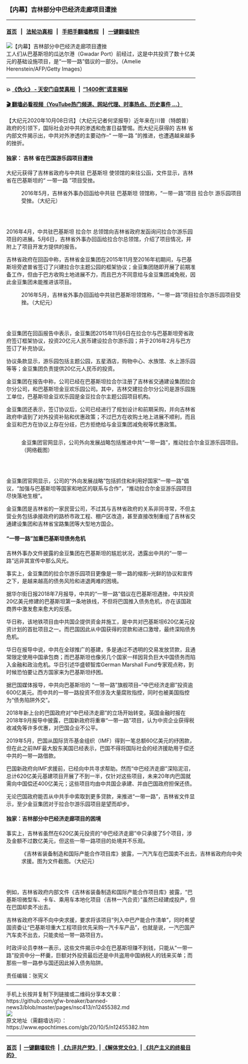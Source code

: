 ### 【内幕】吉林部分中巴经济走廊项目遭挫
------------------------

#### [首页](https://github.com/gfw-breaker/banned-news3/blob/master/README.md) &nbsp;&nbsp;|&nbsp;&nbsp; [法轮功真相](https://github.com/begood0513/basic/blob/master/README.md)  &nbsp;&nbsp;|&nbsp;&nbsp; [手把手翻墙教程](https://github.com/gfw-breaker/guides/wiki)  &nbsp;&nbsp;|&nbsp;&nbsp; [一键翻墙软件](https://github.com/gfw-breaker/nogfw/blob/master/README.md)  



<div><img alt="【内幕】吉林部分中巴经济走廊项目遭挫" class="attachment-djy_600_400 size-djy_600_400 wp-post-image" src="https://i.epochtimes.com/assets/uploads/2020/09/BeltandRoad-1200x825-600x400.jpg"/>
<div class="caption">
 工人们从巴基斯坦的瓜达尔港（Gwadar Port）前经过，这是中共投资了数十亿美元的基础设施项目，是“一带一路”倡议的一部分。（Amelie Herenstein/AFP/Getty Images）
</div></div><hr/>

#### 💥 [《伪火》 - 天安门自焚真相 ](http://158.247.195.190:10000/videos/blog/weihuo.html)&nbsp; |&nbsp; [“1400例”谎言揭秘  ](http://158.247.195.190:10000/videos/blog/jiexi1400.html)

#### [ 🎬  翻墙必看视频（YouTube热门频道、网站代理、时事热点、历史事件 ...）](https://github.com/gfw-breaker/links/blob/master/banned.md)

<div><p>
 【大纪元2020年10月08日讯】（大纪元记者何坚报导）近年来在川普（特朗普）政府的引领下，国际社会对中共的渗透和危害日益警惕。而大纪元获得的
 <ok href="https://www.epochtimes.com/gb/tag/%E5%90%89%E6%9E%97.html">
  吉林
 </ok>
 省内部文件揭示出，中共对外渗透的主要动作–“
 <ok href="https://www.epochtimes.com/gb/tag/%E4%B8%80%E5%B8%A6%E4%B8%80%E8%B7%AF.html">
  一带一路
 </ok>
 ”的推进，也遭遇越来越多的挫折。
</p>
<h4>
 独家：
 <ok href="https://www.epochtimes.com/gb/tag/%E5%90%89%E6%9E%97.html">
  吉林
 </ok>
 省在巴国游乐园项目遭挫
</h4>
<p>
 大纪元获得了吉林省政府与中共驻
 <ok href="https://www.epochtimes.com/gb/tag/%E5%B7%B4%E5%9F%BA%E6%96%AF%E5%9D%A6.html">
  巴基斯坦
 </ok>
 使领馆的来往公函，文件显示，吉林省在巴基斯坦的“
 <ok href="https://www.epochtimes.com/gb/tag/%E4%B8%80%E5%B8%A6%E4%B8%80%E8%B7%AF.html">
  一带一路
 </ok>
 ”项目受挫。
</p>
<figure class="wp-caption aligncenter" id="attachment_12455414" style="width: 600px">
 <ok href="https://i.epochtimes.com/assets/uploads/2020/10/001.jpeg">
  <img alt="" class="size-large wp-image-12455414" src="https://i.epochtimes.com/assets/uploads/2020/10/001-600x690.jpeg"/>
 </ok>
 <br/><figcaption class="wp-caption-text">
  2016年5月，吉林省外事办回函给中共驻
  <ok href="https://www.epochtimes.com/gb/tag/%E5%B7%B4%E5%9F%BA%E6%96%AF%E5%9D%A6.html">
   巴基斯坦
  </ok>
  领馆称，“一带一路”项目
  <ok href="https://www.epochtimes.com/gb/tag/%E6%8B%89%E5%90%88%E5%B0%94.html">
   拉合尔
  </ok>
  游乐园项目受挫。（大纪元）
 </figcaption><br/>
</figure><br/>
<p>
 2016年4月，中共驻巴基斯坦
 <ok href="https://www.epochtimes.com/gb/tag/%E6%8B%89%E5%90%88%E5%B0%94.html">
  拉合尔
 </ok>
 总领馆向吉林省政府发函询问拉合尔游乐园项目的进展。5月6日，吉林省外事办回函给拉合尔总领馆，介绍了项目情况，并附上了项目开发方提供的报告。
</p>
<p>
 吉林省政府在回函中称，吉林省金豆集团在2015年11月至2016年初期间，与巴基斯坦旁遮普省签订了兴建拉合尔主题公园的框架协议；金豆集团随即开展了前期准备工作，但由于巴方收购土地进展不力，而且巴方不同意给与金豆集团减免税，因此金豆集团未能推进该项目。
</p>
<figure class="wp-caption aligncenter" id="attachment_12455412" style="width: 600px">
 <ok href="https://i.epochtimes.com/assets/uploads/2020/10/002.jpeg">
  <img alt="" class="size-large wp-image-12455412" src="https://i.epochtimes.com/assets/uploads/2020/10/002-600x746.jpeg"/>
 </ok>
 <br/><figcaption class="wp-caption-text">
  2016年5月，吉林省外事办回函给中共驻巴基斯坦领馆称，“一带一路”项目拉合尔游乐园项目受挫。（大纪元）
 </figcaption><br/>
</figure><br/>
<p>
 金豆集团在回函报告中表示，金豆集团2015年11月6日在拉合尔与巴基斯坦旁省政府签订框架协议，投资20亿元人民币建设拉合尔游乐园；并于2016年2月与巴方签订了补充协议。
</p>
<p>
 协议条款显示，游乐园包括主题公园，五星酒店，购物中心、水族馆、水上游乐园等等；金豆集团负责提供20亿元人民币的投资。
</p>
<p>
 金豆集团在报告中称，公司已经在巴基斯坦拉合尔注册了吉林省交通建设集团拉合尔分公司，和巴基斯坦金豆欢乐园公司。其中，吉林交建拉合尔分公司是游乐园施工单位，巴基斯坦金豆欢乐园是金豆拉合尔主题公园项目机构。
</p>
<p>
 金豆集团还表示，签订协议后，公司已经进行了规划设计和前期采购，并向吉林省政府申请到了对外投资补贴和优惠政策；不过巴方在收购土地上进展不顺利，而且金豆和巴方在协议上存在分歧，巴方拒绝给与金豆集团减免税等优惠政策。
</p>
<p>
 <ok href="https://i.epochtimes.com/assets/uploads/2020/10/003-2.jpg">
  <img alt="" class="wp-image-12455409 size-large aligncenter" src="https://i.epochtimes.com/assets/uploads/2020/10/003-2-600x243.jpg"/>
 </ok>
</p>
<figure class="wp-caption aligncenter" id="attachment_12455411" style="width: 600px">
 <ok href="https://i.epochtimes.com/assets/uploads/2020/10/003-4.jpg">
  <img alt="" class="size-large wp-image-12455411" src="https://i.epochtimes.com/assets/uploads/2020/10/003-4-600x86.jpg"/>
 </ok>
 <br/><figcaption class="wp-caption-text">
  金豆集团官网显示，公司外向发展战略包括推进中共“一带一路”，推动拉合尔金豆游乐园项目。 （网络截图）
 </figcaption><br/>
</figure><br/>
<p>
 金豆集团官网显示，公司的“外向发展战略”包括抓住和利用好国家“一带一路”倡议，“加强与巴基斯坦等国家和地区的联系与合作”，“推动拉合尔金豆游乐园项目尽快落地生根”。
</p>
<p>
 金豆集团是吉林省的一家民营公司，不过其与吉林省政府的关系非同寻常，不但主营业务包括承接政府的路桥市政工程、棚户区改造，甚至直接改制重组了吉林省交通建设集团和吉林省宝路集团等大型地方国企。
</p>
<h4>
 “一带一路”加重巴基斯坦债务危机
</h4>
<p>
 吉林外事办文件披露的金豆集团在巴基斯坦的尴尬状况，透露出中共的“一带一路”远非其宣传中那么风光。
</p>
<p>
 事实上，金豆集团的拉合尔游乐园项目更像是一带一路的缩影–光鲜的协议和宣传之下，是越来越高的债务风险和进退两难的困境。
</p>
<p>
 据华尔街日报2018年7月报导，中共的“一带一路”倡议在巴基斯坦遇挫，中共投资20亿美元修建的巴基斯坦第一条地铁线，不但将巴国推入债务危机，亦在该国政商界中激发愈来愈大的反感。
</p>
<p>
 华日称，该地铁项目由中共国企提供资金并施工，是中共对巴基斯坦620亿美元投资计划的首批项目之一。而巴国因此从中国获得的贷款和进口激增，最终深陷债务危机。
</p>
<p>
 华日在报导中说，中共在全球推广的基建，多是通过不透明的交易发放贷款，且通常限定使用中国承包商；而巴基斯坦也像另几个国家一样因背负巨大中国债务而陷入金融和政治危机。华日引述华盛顿智库German Marshall Fund专家观点称，到时候恐怕要让西方国家来为巴基斯坦纾困。
</p>
<p>
 据巴国媒体报导，中共向巴基斯坦的 “一带一路”旗舰项目–“中巴经济走廊”投资逾600亿美元。而中共的一带一路投资不但涉及大量腐败指控，同时也被美国指控为“债务陷阱外交”。
</p>
<p>
 2018年新上台的巴国政府对“中巴经济走廊”的立场开始转变。英国金融时报在2018年9月报导中披露，巴国新政府将重审“一带一路”项目，认为中资企业获得税收减免等许多优惠，对巴国企业不公平。
</p>
<p>
 2019年5月，巴国从国际货币基金组织（IMF）得到一笔总额60亿美元的纾困款，但在此之前IMF最大股东美国已经表示，巴国不得将国际社会的经济援助用于偿还中共的一带一路借款。
</p>
<p>
 巴国新政府向IMF求援前，已经向中共寻求帮助。然而“中巴经济走廊”深陷泥沼，总计620亿美元基建项目开展了不到一半，仅针对这些项目，未来20年内巴国就需向中国偿还400亿美元；这些项目均由中共国企承建、并由巴国政府担保还债。
</p>
<p>
 无论巴国政府能否从中共手中索取到更多贷款，来推进“一带一路”，吉林省文件显示，至少金豆集团对于拉合尔游乐园项目是望而却步。
</p>
<h4>
 独家：吉林部分中巴经济走廊项目的困境
</h4>
<p>
 事实上，吉林省虽然在620亿美元投资的“中巴经济走廊”中只承接了5个项目，涉及金额不过数亿美元，但这些一带一路项目的处境并不乐观。
</p>
<figure class="wp-caption aligncenter" id="attachment_12455387" style="width: 600px">
 <ok href="https://i.epochtimes.com/assets/uploads/2020/10/004-4.jpg">
  <img alt="" class="size-large wp-image-12455387" src="https://i.epochtimes.com/assets/uploads/2020/10/004-4-600x269.jpg"/>
 </ok>
 <br/><figcaption class="wp-caption-text">
  《吉林省装备制造和国际产能合作项目库》披露，一汽汽车在巴国卖不出去，吉林省政府向中央求援。图为文件截图。（大纪元）
 </figcaption><br/>
</figure><br/>
<p>
 例如，吉林省政府内部文件《吉林省装备制造和国际产能合作项目库》披露，“巴基斯坦微型车、卡车、乘用车本地化项目（吉林一汽合资）”虽然已经建成投产，但在巴国却卖不出去。
</p>
<p>
 吉林省政府不得不向中央求援，要求将该项目“列入中巴产能合作清单”，同时希望国资委让“巴基斯坦重大工程项目优先采购一汽卡车产品”，也就是说，一汽巴国产汽车卖不出去，只能卖给一带一路项目方。
</p>
<p>
 时政评论员李林一表示，这些文件揭示中企在巴基斯坦赚不到钱，只能从“一带一路”投资中分一杯羹，巨额对外投资最后还是中共盗用中国纳税人的钱来买单；而那些一带一路参与国还因此掉入债务陷阱。
</p>
<p>
 责任编辑：张宪义
</p>
</div>
<hr/>
手机上长按并复制下列链接或二维码分享本文章：<br/>
https://github.com/gfw-breaker/banned-news3/blob/master/pages/nsc413/n12455382.md <br/>
<a href='https://github.com/gfw-breaker/banned-news3/blob/master/pages/nsc413/n12455382.md'><img src='https://github.com/gfw-breaker/banned-news3/blob/master/pages/nsc413/n12455382.md.png'/></a> <br/>
原文地址（需翻墙访问）：https://www.epochtimes.com/gb/20/10/5/n12455382.htm


------------------------
#### [首页](https://github.com/gfw-breaker/banned-news3/blob/master/README.md) &nbsp;|&nbsp; [一键翻墙软件](https://github.com/gfw-breaker/nogfw/blob/master/README.md) &nbsp;| [《九评共产党》](https://github.com/gfw-breaker/9ping.md/blob/master/README.md#九评之一评共产党是什么) | [《解体党文化》](https://github.com/gfw-breaker/jtdwh.md/blob/master/README.md) | [《共产主义的终极目的》](https://github.com/gfw-breaker/gczydzjmd.md/blob/master/README.md)


<img src='http://gfw-breaker.win/banned-news3/pages/nsc413/n12455382.md' width='0px' height='0px'/>